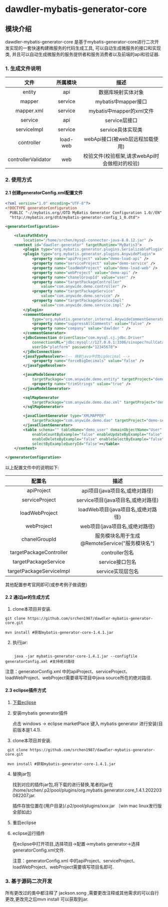 # dawdler-mybatis-generator-core

## 模块介绍

dawdler-mybatis-generator-core 是基于mybatis-generator-core进行二次开发实现的一套快速构建微服务的代码生成工具, 可以自动生成微服务的接口和实现类, 并且可以自动生成微服务的服务提供者和服务消费者以及前端的api和验证器.
### 1. 生成文件说明
 
| 文件 | 所属模块 | 描述 |
| :-: | :-: | :-: |
| entity | api | 数据库映射实体对象 |
| mapper | service | mybatis中mapper接口 |
| mapper.xml | service | mybatis中mapper的xml文件 |
| service | api | service层接口 |
| serviceImpl | service | service具体实现类 |
| controller | load-web | webApi接口(被web层远程加载使用) |
| controllerValidator | web | 校验文件(校验框架,请求webApi时会做相对的校验) |


### 2. 使用方式

#### 2.1 创建generatorConfig.xml配置文件

```xml
<?xml version="1.0" encoding="UTF-8"?>
<!DOCTYPE generatorConfiguration
  PUBLIC "-//mybatis.org//DTD MyBatis Generator Configuration 1.0//EN"
  "http://mybatis.org/dtd/mybatis-generator-config_1_0.dtd">

<generatorConfiguration>

	<classPathEntry
		location="/home/srchen/mysql-connector-java-8.0.12.jar" />
	<context id="dawdler-generator" targetRuntime="MyBatis3">
		<plugin type="org.mybatis.generator.plugins.SerializablePlugin" />
		<plugin type="org.mybatis.generator.plugins.AnywidePlugin">
			<property name="apiProject" value="demo-load-api" />
			<property name="serviceProject" value="demo-service" />
			<property name="loadWebProject" value="demo-load-web" />
			<property name="webProject" value="demo-api" />
			<property name="chanelGroupId" value="user" />
			<property name="targetPackageController"
				value="com.anywide.demo.controller" />
			<property name="targetPackageService"
				value="com.anywide.demo.service" />
			<property name="targetPackageServiceImpl"
				value="com.anywide.demo.service.impl" />
		</plugin>
		<commentGenerator
			type="org.mybatis.generator.internal.AnywideCommentGenerator">
			<property name="suppressAllComments" value="false" />
			<property name="company" value="dawlder " />
		</commentGenerator>
		<jdbcConnection driverClass="com.mysql.cj.jdbc.Driver"
			connectionURL="jdbc:mysql://127.0.0.1:3306/sinopec?nullCatalogMeansCurrent=true&amp;useUnicode=true&amp;characterEncoding=utf8&amp;useSSL=false&amp;allowPublicKeyRetrieval=True"
			userId="platform" password="12345678">
		</jdbcConnection>
		<javaTypeResolver><!-- 映射java中的bigdecimal -->
			<property name="forceBigDecimals" value="false" />
		</javaTypeResolver>

		<javaModelGenerator
			targetPackage="com.anywide.demo.entity" targetProject="demo-load-api">
			<property name="trimStrings" value="true" />
		</javaModelGenerator>

		<sqlMapGenerator
			targetPackage="com.anywide.demo.dao.xml" targetProject="demo-service">
		</sqlMapGenerator>

		<javaClientGenerator type="XMLMAPPER"
			targetPackage="com.anywide.demo.dao" targetProject="demo-service">
		</javaClientGenerator>
		<table schema="" tableName="demo_user" domainObjectName="User"
			enableCountByExample="false" enableUpdateByExample="false"
			enableDeleteByExample="false" enableSelectByExample="false"
			selectByExampleQueryId="false"></table>
	</context>

</generatorConfiguration>
```

  以上配置文件中的说明如下: 

  | 配置名 | 描述 |
  | :-: | :-: |
  | apiProject | api项目(java项目名,或绝对路径) |
  | serviceProject | service项目(java项目名,或绝对路径) |
  | loadWebProject | loadWeb项目(java项目名,或绝对路径) |
  | webProject | web项目(java项目名,或绝对路径) |
  | chanelGroupId | 服务模块名用于生成@RemoteService("服务模块名") |
  | targetPackageController | controller包名 |
  | targetPackageService | service接口包名 |
  | targetPackageServiceImpl | service实现层包名 |

  其他配置参考官网即可(或参考例子做调整)


#### 2.2 通过jar的生成方式


1.  clone本项目并安装.
   
   ```shell
   git clone https://github.com/srchen1987/dawdler-mybatis-generator-core.git

   mvn install #获取mybatis-generator-core-1.4.1.jar
   ```

2. 执行jar:

```shell

	java -jar mybatis-generator-core-1.4.1.jar --configfile generatorConfig.xml #支持绝对路径

```

注意：generatorConfig.xml 中的apiProject、serviceProject、loadWebProject、webProject需要填写项目中java source所在的绝对路径.

#### 2.3 eclipse插件方式

1. [下载eclipse](https://www.eclipse.org/downloads/)

2. 安装mybatis generator插件 
   
   点击 windows -> eclipse marketPlace 键入 mybatis generator 进行安装(目前版本是1.4.1).

3. clone本项目并安装.
   
  ```shell
   git clone https://github.com/srchen1987/dawdler-mybatis-generator-core.git

   mvn install #获取mybatis-generator-core-1.4.1.jar
   ```
   
4. 替换jar包

   找到对应的插件jar包,将下载的进行替换,笔者的jar在 /home/srchen/.p2/pool/plugins/org.mybatis.generator.core_1.4.1.202203082207.jar.
   
   插件存放位置在{用户目录}/.p2/pool/plugins/xxx.jar  （win mac linux发行版全部如此)

5. 重启eclipse  

6. eclipse运行插件
   
   在eclipse中打开项目,选择项目->配置->mybatis generator->选择generatorConfig.xml文件.
   
   注意：generatorConfig.xml 中的apiProject、serviceProject、loadWebProject、webProject需要填写项目名即可.

### 3. 基于源码二次开发

所有更改过的类中都注释了 jackson.song ,需要更改注释或其他需求的可以自行更改,更改完之后mvn install 可以获取到jar.

